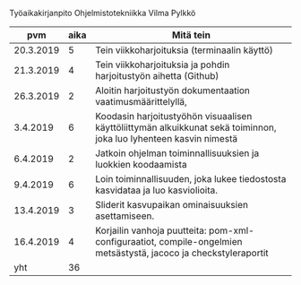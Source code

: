 Työaikakirjanpito Ohjelmistotekniikka Vilma Pylkkö

| pvm | aika | Mitä tein               |
|-----|------|-------------------------|
|  20.3.2019   |   5   |          Tein viikkoharjoituksia‭ ‬(terminaalin käyttö‭)‬               |
|  21.3.2019   |   4   |             Tein viikkoharjoituksia ja pohdin harjoitustyön aihetta‭ ‬(Github‭)‬            |
|  26.3.2019   |   2   |           Aloitin harjoitustyön dokumentaation‭ ‬vaatimusmäärittelyllä,‭
|  3.4.2019   |   6   |           Koodasin harjoitustyöhön visuaalisen käyttöliittymän alkuikkunat sekä toiminnon, joka luo lyhenteen kasvin nimestä              |
|  6.4.2019   |   2   |           Jatkoin ohjelman toiminnallisuuksien ja luokkien koodaamista |
|  9.4.2019   |   6   |           Loin toiminnallisuuden, joka lukee tiedostosta kasvidataa ja luo kasviolioita. |
|  13.4.2019   |   3   |           Sliderit kasvupaikan ominaisuuksien asettamiseen. |
|  16.4.2019   |   4   |           Korjailin vanhoja puutteita: pom-xml-configuraatiot, compile-ongelmien metsästystä, jacoco ja checkstyleraportit |
|  yht   |   36   |            |

